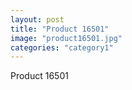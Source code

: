 ```yaml
---
layout: post
title: "Product 16501"
image: "product16501.jpg"
categories: "category1"
---
```

Product 16501
